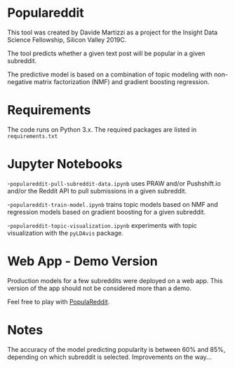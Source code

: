 # Populareddit

This tool was created by Davide Martizzi as a project for the Insight Data Science Fellowship, Silicon Valley 2019C.

The tool predicts whether a given text post will be popular in a given subreddit. 

The predictive model is based on a combination of topic modeling with non-negative matrix factorization (NMF) and gradient boosting regression. 

# Requirements 

The code runs on Python 3.x. The required packages are listed in `requirements.txt`

# Jupyter Notebooks

-`populareddit-pull-subreddit-data.ipynb` uses PRAW and/or Pushshift.io and/or the Reddit API to pull submissions in a given subreddit. 

-`populareddit-train-model.ipynb` trains topic models based on NMF and regression models based on gradient boosting for a given subreddit. 

-`populareddit-topic-visualization.ipynb` experiments with topic visualization with the `pyLDAvis` package. 

# Web App - Demo Version

Production models for a few subreddits were deployed on a web app. This version of the app should not be considered more than a demo.

Feel free to play with [PopulaReddit](http://populareddit.xyz/).

# Notes

The accuracy of the model predicting popularity is between 60% and 85%, depending on which subreddit is selected. Improvements on the way...
